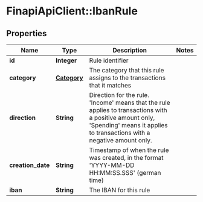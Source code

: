 # FinapiApiClient::IbanRule

## Properties
Name | Type | Description | Notes
------------ | ------------- | ------------- | -------------
**id** | **Integer** | Rule identifier | 
**category** | [**Category**](Category.md) | The category that this rule assigns to the transactions that it matches | 
**direction** | **String** | Direction for the rule. &#39;Income&#39; means that the rule applies to transactions with a positive amount only, &#39;Spending&#39; means it applies to transactions with a negative amount only. | 
**creation_date** | **String** | Timestamp of when the rule was created, in the format &#39;YYYY-MM-DD HH:MM:SS.SSS&#39; (german time) | 
**iban** | **String** | The IBAN for this rule | 


